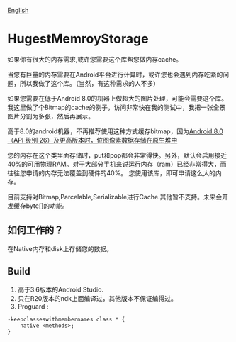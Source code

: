 [English](https://github.com/BruceWind/HugestFastestMemoryCache/blob/master/README.md)

# HugestMemroyStorage
如果你有很大的内存需求,或许您需要这个库帮您做内存cache。

当您有巨量的内存需要在Android平台进行计算时，或许您也会遇到内存吃紧的问题，所以我做了这个库。（当然，有这种需求的人不多）

如果您需要在低于Android 8.0的机器上做超大的图片处理，可能会需要这个库。我这里做了个Bitmap的cache的例子，访问非常快在我的测试中，我把一张全景图片分割为多张，然后再展示。


高于8.0的android机器，不再推荐使用这种方式缓存bitmap，因为[Android 8.0（API 级别 26）及更高版本时，位图像素数据存储在原生堆中](https://developer.android.google.cn/topic/performance/graphics/manage-memory)

您的内存在这个类里面存储时，put和pop都会非常得快。另外，默认会启用接近40%的可用物理RAM。对于大部分手机来说运行内存（ram）已经非常得大，而往往您申请的内存无法覆盖到硬件的40%。
您使用该库，即可申请这么大的内存。

目前支持对Bitmap,Parcelable,Serializable进行Cache.其他暂不支持。未来会开发缓存byte[]的功能。

## 如何工作的？
在Native内存和disk上存储您的数据。


## Build
1. 高于3.6版本的Android Studio.
2. 只在R20版本的ndk上面编译过，其他版本不保证编得过。
3. Proguard :
```
-keepclasseswithmembernames class * {
    native <methods>;
}
```
